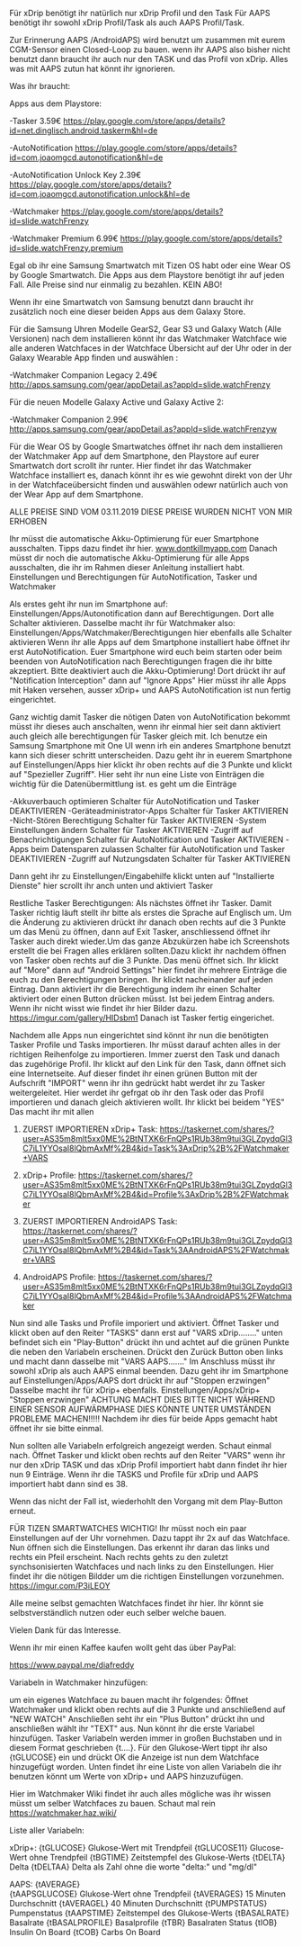 Für xDrip benötigt ihr natürlich nur xDrip Profil und den Task 
Für AAPS benötigt ihr sowohl  xDrip Profil/Task als auch AAPS Profil/Task.

Zur Erinnerung AAPS /AndroidAPS) wird benutzt um zusammen mit eurem CGM-Sensor einen Closed-Loop zu bauen. wenn ihr AAPS also bisher
nicht benutzt dann braucht ihr auch nur den TASK und das Profil von xDrip. Alles was mit AAPS zutun hat könnt ihr ignorieren.

Was ihr braucht:

Apps aus dem Playstore: 


-Tasker 3.59€  https://play.google.com/store/apps/details?id=net.dinglisch.android.taskerm&hl=de 

-AutoNotification  https://play.google.com/store/apps/details?id=com.joaomgcd.autonotification&hl=de 

-AutoNotification Unlock Key 2.39€ https://play.google.com/store/apps/details?id=com.joaomgcd.autonotification.unlock&hl=de 

-Watchmaker https://play.google.com/store/apps/details?id=slide.watchFrenzy 

-Watchmaker Premium 6.99€ https://play.google.com/store/apps/details?id=slide.watchFrenzy.premium 

Egal ob ihr eine Samsung Smartwatch mit Tizen OS habt oder eine Wear OS by Google Smartwatch. Die Apps aus dem Playstore 
benötigt ihr auf jeden Fall. Alle Preise sind nur einmalig zu bezahlen. KEIN ABO! 


Wenn ihr eine Smartwatch von Samsung benutzt dann braucht ihr zusätzlich noch eine dieser beiden Apps aus dem Galaxy Store.

Für die Samsung Uhren Modelle GearS2, Gear S3 und Galaxy Watch (Alle Versionen) nach dem installieren könnt ihr das Watchmaker 
Watchface wie alle anderen Watchfaces in der Watchface Übersicht auf der Uhr oder in der Galaxy Wearable App finden und auswählen :
 
-Watchmaker Companion Legacy  2.49€
http://apps.samsung.com/gear/appDetail.as?appId=slide.watchFrenzy

Für die neuen Modelle Galaxy Active und Galaxy Active 2: 

-Watchmaker Companion 2.99€
http://apps.samsung.com/gear/appDetail.as?appId=slide.watchFrenzyw

Für die Wear OS by Google Smartwatches öffnet ihr nach dem installieren der Watchmaker App auf dem Smartphone,
den Playstore auf eurer Smartwatch dort scrollt ihr runter. Hier findet ihr das Watchmaker Watchface installiert es,
danach könnt ihr es wie gewohnt direkt von der Uhr in der Watchfaceübersicht finden und auswählen odewr natürlich auch von der
Wear App auf dem Smartphone. 

ALLE PREISE SIND VOM 03.11.2019 
DIESE PREISE WURDEN NICHT VON MIR ERHOBEN 

Ihr müsst die automatische Akku-Optimierung für euer Smartphone ausschalten. 
Tipps dazu findet ihr hier. www.dontkillmyapp.com Danach müsst dir noch die automatische Akku-Optimierung für alle Apps ausschalten,
die ihr im Rahmen dieser Anleitung installiert habt. 
Einstellungen und Berechtigungen für AutoNotification, Tasker und Watchmaker 



Als erstes geht ihr nun im Smartphone auf:  Einstellungen/Apps/Autonotification dann auf Berechtigungen. Dort alle Schalter aktivieren.
Dasselbe macht ihr für Watchmaker also:  Einstellungen/Apps/Watchmaker/Berechtigungen
hier ebenfalls alle Schalter aktivieren
Wenn ihr alle Apps auf dem Smartphone installiert habe öffnet ihr erst AutoNotification.
Euer Smartphone wird euch beim starten oder beim beenden von AutoNotification nach Berechtigungen fragen die ihr bitte akzeptiert.
Bitte deaktiviert auch die Akku-Optimierung!
Dort drückt ihr auf "Notification Interception" dann auf "Ignore Apps" 
Hier müsst ihr alle Apps mit Haken versehen, ausser xDrip+ und AAPS 
AutoNotification ist nun fertig eingerichtet. 

Ganz wichtig damit Tasker die nötigen Daten von AutoNotification bekommt müsst ihr dieses auch anschalten, wenn ihr einmal hier seit dann aktiviert auch gleich alle berechtigungen für Tasker gleich mit.
Ich benutze ein Samsung Smartphone mit One UI wenn irh ein anderes Smartphone benutzt kann sich dieser schritt unterscheiden. 
Dazu geht ihr in euerem Smartphone auf Einstellungen/Apps hier klickt ihr oben rechts auf die 3 Punkte und klickt auf "Spezieller Zugriff". Hier seht ihr nun eine Liste von Einträgen die wichtig für die Datenübermittlung ist. es geht um die Einträge 

-Akkuverbauch optimieren              Schalter für AutoNotification und Tasker DEAKTIVIEREN
-Geräteadministrator-Apps             Schalter für Tasker AKTIVIEREN
-Nicht-Stören Berechtigung            Schalter für Tasker AKTIVIEREN
-System Einstellungen ändern          Schalter für Tasker AKTIVIEREN
-Zugriff auf Benachrichtigungen       Schalter für AutoNotification und Tasker AKTIVIEREN
-Apps beim Datensparen zulassen       Schalter für AutoNotification und Tasker DEAKTIVIEREN
-Zugriff auf Nutzungsdaten            Schalter für Tasker AKTIVIEREN

Dann geht ihr zu Einstellungen/Eingabehilfe klickt unten auf "Installierte Dienste" hier scrollt ihr anch unten und aktiviert Tasker

Restliche Tasker Berechtigungen:
Als nächstes öffnet ihr Tasker. Damit Tasker richtig läuft stellt ihr bitte als erstes die Sprache auf Englisch um. 
Um die Änderung zu aktivieren drückt ihr danach oben rechts auf die 3 Punkte um das Menü zu öffnen, dann auf Exit Tasker, 
anschliessend öffnet ihr Tasker auch direkt wieder.Um das ganze Abzukürzen habe ich Screenshots erstellt die bei Fragen alles erklären
sollten.Dazu klickt ihr nachdem öffnen von Tasker oben rechts auf die 3 Punkte. Das menü öffnet sich. Ihr klickt auf "More" 
dann auf "Android Settings" hier findet ihr mehrere Einträge die euch zu den Berechtigungen bringen. Ihr klickt nacheinander 
auf jeden Eintrag. Dann aktiviert ihr die Berechtigung indem ihr einen Schalter aktiviert oder einen Button drücken müsst. 
Ist bei jedem Eintrag anders. Wenn ihr nicht wisst wie findet ihr hier Bilder dazu. https://imgur.com/gallery/HIDsbm1 
Danach ist Tasker fertig eingerichet. 

Nachdem alle Apps nun eingerichtet sind könnt ihr nun die benötigten Tasker Profile und Tasks importieren. Ihr müsst darauf achten 
alles in der richtigen Reihenfolge zu importieren. Immer zuerst den Task und danach das zugehörige Profil. 
Ihr klickt auf den Link für den Task, dann öffnet sich eine Internetseite. Auf dieser findet ihr einen grünen
Button mit der Aufschrift "IMPORT" wenn ihr ihn gedrückt habt werdet ihr zu Tasker weitergeleitet. 
Hier werdet ihr gefrgat ob ihr den Task oder das Profil importieren  und danach gleich aktivieren wollt. Ihr klickt bei beidem "YES" 
Das macht ihr mit allen 



1. ZUERST IMPORTIEREN xDrip+ Task: 
https://taskernet.com/shares/?user=AS35m8mlt5xx0ME%2BtNTXK6rFnQPs1RUb38m9tui3GLZpydqGl3C7iL1YYOsaI8lQbmAxMf%2B4&id=Task%3AxDrip%2B%2FWatchmaker+VARS

2. xDrip+ Profile: 
https://taskernet.com/shares/?user=AS35m8mlt5xx0ME%2BtNTXK6rFnQPs1RUb38m9tui3GLZpydqGl3C7iL1YYOsaI8lQbmAxMf%2B4&id=Profile%3AxDrip%2B%2FWatchmaker

3. ZUERST IMPORTIEREN AndroidAPS Task: 
https://taskernet.com/shares/?user=AS35m8mlt5xx0ME%2BtNTXK6rFnQPs1RUb38m9tui3GLZpydqGl3C7iL1YYOsaI8lQbmAxMf%2B4&id=Task%3AAndroidAPS%2FWatchmaker+VARS

4. AndroidAPS Profile: 
https://taskernet.com/shares/?user=AS35m8mlt5xx0ME%2BtNTXK6rFnQPs1RUb38m9tui3GLZpydqGl3C7iL1YYOsaI8lQbmAxMf%2B4&id=Profile%3AAndroidAPS%2FWatchmaker



Nun sind alle Tasks und Profile imporiert und aktiviert.
Öffnet Tasker und klickt oben auf den Reiter "TASKS" dann erst auf "VARS xDrip........" unten befindet sich ein "Play-Button" 
drückt ihn und achtet auf die grünen Punkte die neben den Variabeln erscheinen. Drückt den Zurück Button oben links und macht 
dann dasselbe mit "VARS AAPS......." Im Anschluss müsst ihr sowohl xDrip als auch AAPS einmal beenden. Dazu geht ihr im Smartphone 
auf Einstellungen/Apps/AAPS dort drückt ihr auf "Stoppen erzwingen" Dasselbe macht ihr für xDrip+ ebenfalls. 
Einstellungen/Apps/xDrip+ "Stoppen erzwingen" ACHTUNG MACHT DIES BITTE NICHT WÄHREND EINER SENSOR AUFWÄRMPHASE DIES 
KÖNNTE UNTER UMSTÄNDEN PROBLEME MACHEN!!!!! Nachdem ihr dies für beide Apps gemacht habt öffnet ihr sie bitte einmal. 

Nun sollten alle Variabeln erfolgreich angezeigt werden. Schaut einmal nach.
Öffnet Tasker und klickt oben rechts auf den Reiter 
"VARS" wenn ihr nur den xDrip TASK und das xDrip Profil importiert habt dann findet ihr hier nun 9 Einträge. 
Wenn ihr die TASKS und Profile für xDrip und AAPS importiert habt dann sind es 38. 

Wenn das nicht der Fall ist, wiederhohlt den Vorgang mit dem Play-Button erneut.

FÜR TIZEN SMARTWATCHES WICHTIG!
Ihr müsst noch ein paar Einstellungen auf der Uhr vornehmen. Dazu tappt ihr 2x auf das Watchface. Nun öffnen sich die Einstellungen. 
Das erkennt ihr daran das links und rechts ein Pfeil erscheint. Nach rechts gehts zu den zuletzt synchsonisierten Watchfaces und 
nach links zu den Einstellungen. Hier findet ihr die nötigen Bildder um die richtigen Einstellungen vorzunehmen. 
https://imgur.com/P3iLEOY 

Alle meine selbst gemachten Watchfaces findet ihr hier. Ihr könnt sie selbstverständlich nutzen oder euch selber welche bauen. 


Vielen Dank für das Interesse.



Wenn ihr mir einen Kaffee kaufen wollt geht das über PayPal:

https://www.paypal.me/diafreddy 


Variabeln in Watchmaker hinzufügen:

um ein eigenes Watchface zu bauen macht ihr folgendes:
Öffnet Watchmaker und klickt oben rechts auf die 3 Punkte und anschließend auf "NEW WATCH"
Anschließen seht ihr ein "Plus Button" drückt ihn und anschließen wählt ihr "TEXT" aus. Nun könnt ihr die erste Variabel hinzufügen. 
Tasker Variabeln werden immer in großen Buchstaben und in diesem Format geschrieben {t....}. Für den Glukose-Wert tippt ihr also 
{tGLUCOSE} ein und drückt OK die Anzeige ist nun dem Watchface hinzugefügt worden. Unten findet ihr eine Liste von allen Variabeln 
die ihr benutzen könnt um Werte von xDrip+ und AAPS hinzuzufügen.

Hier im Watchmaker Wiki findet ihr auch alles mögliche was ihr wissen müsst um selber Watchfaces zu bauen. Schaut mal rein
https://watchmaker.haz.wiki/ 

Liste aller Variabeln: 

xDrip+:
{tGLUCOSE}		Glukose-Wert mit Trendpfeil
{tGLUCOSE11}	Glucose-Wert ohne Trendpfeil
{tBGTIME}		Zeitstempfel des Glukose-Werts
{tDELTA}		Delta
{tDELTAA}		Delta als Zahl ohne die worte "delta:" und "mg/dl"

AAPS:
{tAVERAGE}	
{tAAPSGLUCOSE}	Glukose-Wert ohne Trendpfeil
{tAVERAGES}       	15 Minuten Durchschnitt
{tAVERAGEL}	40 Minuten Durchschnitt
{tPUMPSTATUS}	Pumpenstatus
{tAAPSTIME}	Zeitstempel des Glukose-Werts
{tBASALRATE}	Basalrate
{tBASALPROFILE}	Basalprofile
{tTBR}		Basalraten Status 
{tIOB}		Insulin On Board
{tCOB}		Carbs On Board
